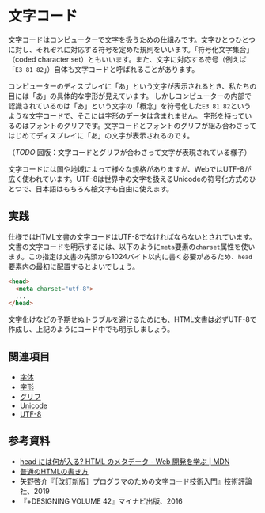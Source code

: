 # 文字コード

文字コードはコンピューターで文字を扱うための仕組みです。文字ひとつひとつに対し、それぞれに対応する符号を定めた規則をいいます。「符号化文字集合」（coded character set）ともいいます。また、文字に対応する符号（例えば「`E3 81 82`」）自体も文字コードと呼ばれることがあります。

コンピューターのディスプレイに「あ」という文字が表示されるとき、私たちの目には「あ」の具体的な字形が見えています。
しかしコンピューターの内部で認識されているのは「あ」という文字の「概念」を符号化した`E3 81 82`というような文字コードで、そこには字形のデータは含まれません。
字形を持っているのはフォントのグリフです。文字コードとフォントのグリフが組み合わさってはじめてディスプレイに「あ」の文字が表示されるのです。

（*TODO* 図版：文字コードとグリフが合わさって文字が表現されている様子）

文字コードには国や地域によって様々な規格がありますが、WebではUTF-8が広く使われています。UTF-8は世界中の文字を扱えるUnicodeの符号化方式のひとつで、日本語はもちろん絵文字も自由に使えます。

## 実践

仕様ではHTML文書の文字コードはUTF-8でなければならないとされています。文書の文字コードを明示するには、以下のように`meta`要素の`charset`属性を使います。この指定は文書の先頭から1024バイト以内に書く必要があるため、`head`要素内の最初に配置するとよいでしょう。

```html
<head>
  <meta charset="utf-8">
  ...
</head>
```

文字化けなどの予期せぬトラブルを避けるためにも、HTML文書は必ずUTF-8で作成し、上記のようにコード中でも明示しましょう。

## 関連項目

- [字体](./jitai.md)
- [字形](./jikei.md)
- [グリフ](./glyph.md)
- [Unicode](./unicode.md)
- [UTF-8](./utf-8.md)

## 参考資料

- [head には何が入る? HTML のメタデータ - Web 開発を学ぶ | MDN](https://developer.mozilla.org/ja/docs/Learn/HTML/Introduction_to_HTML/The_head_metadata_in_HTML#Specifying_your_document's_character_encoding)
- [普通のHTMLの書き方](https://hail2u.net/documents/html-best-practices.html#use-utf-8)
- 矢野啓介『［改訂新版］プログラマのための文字コード技術入門』技術評論社、2019
- 『+DESIGNING VOLUME 42』マイナビ出版、2016
